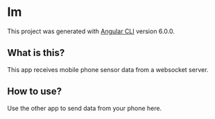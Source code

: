 # Im

This project was generated with [Angular CLI](https://github.com/angular/angular-cli) version 6.0.0.

## What is this?

This app receives mobile phone sensor data from a websocket server.

## How to use?

Use the other app to send data from your phone here.
